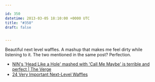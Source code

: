 ```yaml
---

id: 350
datetime: 2013-03-05 18:10:00 +0000 UTC
title: "#350"
draft: false


---
```


Beautiful next level waffles. A mashup that makes me feel dirty while listening to it. The two mentioned in the same post? Perfection. 

 
 * [NIN's 'Head Like a Hole' mashed with 'Call Me Maybe' is terrible and perfect | The Verge](http://www.theverge.com/2013/3/4/4064574/nins-head-like-a-hole-mashed-with-call-me-maybe-is-perfect)
 * [24 Very Important Next-Level Waffles](http://www.buzzfeed.com/rachelysanders/very-important-next-level-waffles-waffle-recipes)


